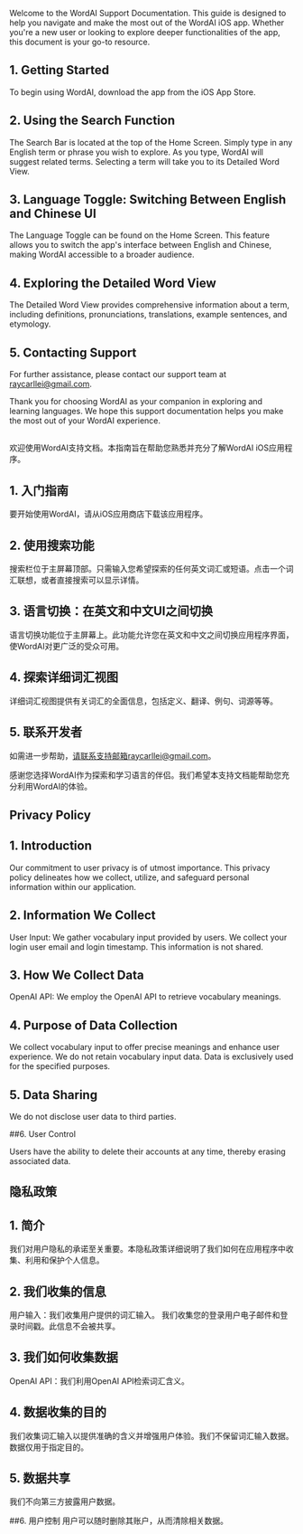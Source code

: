 Welcome to the WordAI Support Documentation. This guide is designed to help you navigate and make the most out of the WordAI iOS app. Whether you're a new user or looking to explore deeper functionalities of the app, this document is your go-to resource.


## 1. Getting Started

To begin using WordAI, download the app from the iOS App Store. 

## 2. Using the Search Function

The Search Bar is located at the top of the Home Screen. Simply type in any English term or phrase you wish to explore. As you type, WordAI will suggest related terms. Selecting a term will take you to its Detailed Word View.

## 3. Language Toggle: Switching Between English and Chinese UI

The Language Toggle can be found on the Home Screen. This feature allows you to switch the app's interface between English and Chinese, making WordAI accessible to a broader audience.

## 4. Exploring the Detailed Word View

The Detailed Word View provides comprehensive information about a term, including definitions, pronunciations, translations, example sentences, and etymology.


## 5. Contacting Support

For further assistance, please contact our support team at raycarllei@gmail.com. 

Thank you for choosing WordAI as your companion in exploring and learning languages. We hope this support documentation helps you make the most out of your WordAI experience.

##

欢迎使用WordAI支持文档。本指南旨在帮助您熟悉并充分了解WordAI iOS应用程序。
## 1. 入门指南

要开始使用WordAI，请从iOS应用商店下载该应用程序。

## 2. 使用搜索功能

搜索栏位于主屏幕顶部。只需输入您希望探索的任何英文词汇或短语。点击一个词汇联想，或者直接搜索可以显示详情。

## 3. 语言切换：在英文和中文UI之间切换

语言切换功能位于主屏幕上。此功能允许您在英文和中文之间切换应用程序界面，使WordAI对更广泛的受众可用。

## 4. 探索详细词汇视图

详细词汇视图提供有关词汇的全面信息，包括定义、翻译、例句、词源等等。

## 5. 联系开发者

如需进一步帮助，请联系支持邮箱raycarllei@gmail.com。

感谢您选择WordAI作为探索和学习语言的伴侣。我们希望本支持文档能帮助您充分利用WordAI的体验。

## Privacy Policy
## 1. Introduction

Our commitment to user privacy is of utmost importance. This privacy policy delineates how we collect, utilize, and safeguard personal information within our application.

## 2. Information We Collect

User Input: We gather vocabulary input provided by users.
We collect your login user email and login timestamp. This information is not shared.

## 3. How We Collect Data

OpenAI API: We employ the OpenAI API to retrieve vocabulary meanings.

## 4. Purpose of Data Collection

We collect vocabulary input to offer precise meanings and enhance user experience. We do not retain vocabulary input data.
Data is exclusively used for the specified purposes.
## 5. Data Sharing

We do not disclose user data to third parties.

##6. User Control

Users have the ability to delete their accounts at any time, thereby erasing associated data.

## 隐私政策
## 1. 简介

我们对用户隐私的承诺至关重要。本隐私政策详细说明了我们如何在应用程序中收集、利用和保护个人信息。

## 2. 我们收集的信息

用户输入：我们收集用户提供的词汇输入。
我们收集您的登录用户电子邮件和登录时间戳。此信息不会被共享。

## 3. 我们如何收集数据

OpenAI API：我们利用OpenAI API检索词汇含义。

## 4. 数据收集的目的

我们收集词汇输入以提供准确的含义并增强用户体验。我们不保留词汇输入数据。
数据仅用于指定目的。

## 5. 数据共享

我们不向第三方披露用户数据。

##6. 用户控制
用户可以随时删除其账户，从而清除相关数据。
